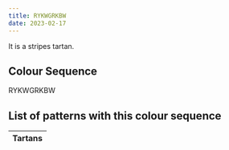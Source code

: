 ```yaml
---
title: RYKWGRKBW
date: 2023-02-17
---
```

<no value>

It is a <no value> stripes tartan.


## Colour Sequence
RYKWGRKBW

## List of patterns with this colour sequence

| Tartans |
|---------------|
